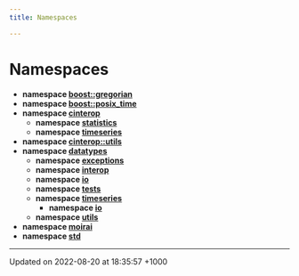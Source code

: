 ```yaml
---
title: Namespaces

---
```


# Namespaces




* **namespace [boost::gregorian](/cpp/Namespaces/namespaceboost_1_1gregorian/)** 
* **namespace [boost::posix_time](/cpp/Namespaces/namespaceboost_1_1posix__time/)** 
* **namespace [cinterop](/cpp/Namespaces/namespacecinterop/)** 
    * **namespace [statistics](/cpp/Namespaces/namespacecinterop_1_1statistics/)** 
    * **namespace [timeseries](/cpp/Namespaces/namespacecinterop_1_1timeseries/)** 
* **namespace [cinterop::utils](/cpp/Namespaces/namespacecinterop_1_1utils/)** 
* **namespace [datatypes](/cpp/Namespaces/namespacedatatypes/)** 
    * **namespace [exceptions](/cpp/Namespaces/namespacedatatypes_1_1exceptions/)** 
    * **namespace [interop](/cpp/Namespaces/namespacedatatypes_1_1interop/)** 
    * **namespace [io](/cpp/Namespaces/namespacedatatypes_1_1io/)** 
    * **namespace [tests](/cpp/Namespaces/namespacedatatypes_1_1tests/)** 
    * **namespace [timeseries](/cpp/Namespaces/namespacedatatypes_1_1timeseries/)** 
        * **namespace [io](/cpp/Namespaces/namespacedatatypes_1_1timeseries_1_1io/)** 
    * **namespace [utils](/cpp/Namespaces/namespacedatatypes_1_1utils/)** 
* **namespace [moirai](/cpp/Namespaces/namespacemoirai/)** 
* **namespace [std](/cpp/Namespaces/namespacestd/)** 



-------------------------------

Updated on 2022-08-20 at 18:35:57 +1000
